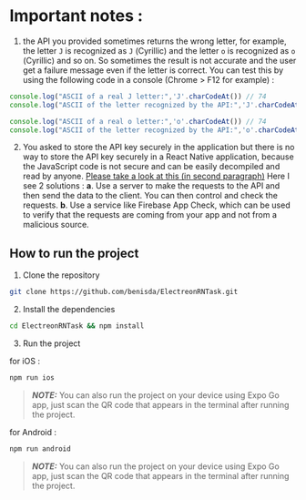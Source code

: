 # Important notes :
1. the API you provided sometimes returns the wrong letter, for example, the letter `J` is recognized as `Ј` (Cyrillic) and the letter `o` is recognized as `о` (Cyrillic) and so on.
So sometimes the result is not accurate and the user get a failure message even if the letter is correct.
You can test this by using the following code in a console (Chrome > F12 for example) :
```javascript
console.log("ASCII of a real J letter:",'J'.charCodeAt()) // 74
console.log("ASCII of the letter recognized by the API:",'Ј'.charCodeAt()) // 1032 (Cyrillic)
```

```javascript
console.log("ASCII of a real o letter:",'o'.charCodeAt()) // 74
console.log("ASCII of the letter recognized by the API:",'о'.charCodeAt()) // 1032 (Cyrillic)
```

2. You asked to store the API key securely in the application but there is no way to store the API key securely in a React Native application, because the JavaScript code is not secure and can be easily decompiled and read by anyone.
[Please take a look at this (in second paragraph)](https://reactnative.dev/docs/security#storing-sensitive-info)
Here I see 2 solutions :
**a**. Use a server to make the requests to the API and then send the data to the client. You can then control and check the requests.
**b**. Use a service like Firebase App Check, which can be used to verify that the requests are coming from your app and not from a malicious source.

## How to run the project

1. Clone the repository
```bash
git clone https://github.com/benisda/ElectreonRNTask.git
```

2. Install the dependencies
```bash
cd ElectreonRNTask && npm install
```

3. Run the project

for iOS :
```bash
npm run ios
```
> **_NOTE:_**  You can also run the project on your device using Expo Go app, just scan the QR code that appears in the terminal after running the project.

for Android :
```bash
npm run android
```
> **_NOTE:_**  You can also run the project on your device using Expo Go app, just scan the QR code that appears in the terminal after running the project.